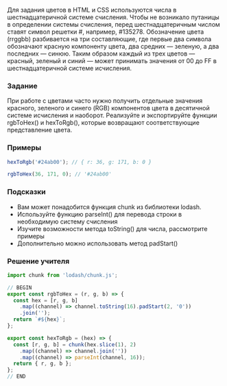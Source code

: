 Для задания цветов в HTML и CSS используются числа в шестнадцатеричной системе счисления. Чтобы не возникало путаницы в определении системы счисления, перед шестнадцатеричным числом ставят символ решетки #, например, #135278. Обозначение цвета (rrggbb) разбивается на три составляющие, где первые два символа обозначают красную компоненту цвета, два средних — зеленую, а два последних — синюю. Таким образом каждый из трех цветов — красный, зеленый и синий — может принимать значения от 00 до FF в шестнадцатеричной системе исчисления.

### Задание

При работе с цветами часто нужно получить отдельные значения красного, зеленого и синего (RGB) компонентов цвета в десятичной системе исчисления и наоборот. Реализуйте и экспортируйте функции rgbToHex() и hexToRgb(), которые возвращают соответствующие представление цвета.

### Примеры

```JavaScript
hexToRgb('#24ab00'); // { r: 36, g: 171, b: 0 }

rgbToHex(36, 171, 0); // '#24ab00'
```
### Подсказки

- Вам может понадобится функция chunk из библиотеки lodash.
- Используйте функцию parseInt() для перевода строки в необходимую систему счисления
- Изучите возможности метода toString() для числа, рассмотрите примеры
- Дополнительно можно использовать метод padStart()

### Решение учителя

```JavaScript
import chunk from 'lodash/chunk.js';

// BEGIN
export const rgbToHex = (r, g, b) => {
  const hex = [r, g, b]
    .map((channel) => channel.toString(16).padStart(2, '0'))
    .join('');
  return `#${hex}`;
};

export const hexToRgb = (hex) => {
  const [r, g, b] = chunk(hex.slice(1), 2)
    .map((channel) => channel.join(''))
    .map((channel) => parseInt(channel, 16));
  return { r, g, b };
};
// END
```
